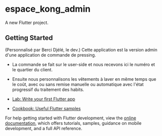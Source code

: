 # espace_kong_admin

A new Flutter project.

## Getting Started

(Personnalisé par Berci Djélé, le dev.)
Cette application est la version admin d'une application de commande de pressing. 
- La commande se fait sur le user-side et nous recevons ici le numéro et le quartier du client.
- Ensuite nous personnalisons les vêtements à laver en même temps que le coût, avec ou sans remise manuelle ou automatique avec l'état progressif du traitement des habits.

- [Lab: Write your first Flutter app](https://docs.flutter.dev/get-started/codelab)
- [Cookbook: Useful Flutter samples](https://docs.flutter.dev/cookbook)

For help getting started with Flutter development, view the
[online documentation](https://docs.flutter.dev/), which offers tutorials,
samples, guidance on mobile development, and a full API reference.

